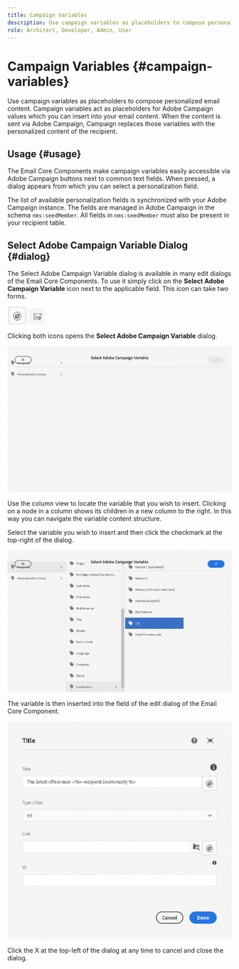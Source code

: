 ```yaml
---
title: Campaign Variables
description: Use campaign variables as placeholders to compose personalized email content.
role: Architect, Developer, Admin, User
---
```


# Campaign Variables {#campaign-variables}

Use campaign variables as placeholders to compose personalized email content.  Campaign variables act as placeholders for Adobe Campaign values which you can insert into your email content. When the content is sent via Adobe Campaign, Campaign replaces those variables with the personalized content of the recipient.

## Usage {#usage}

The Email Core Components make campaign variables easily accessible via Adobe Campaign buttons next to common text fields. When pressed, a dialog appears from which you can select a personalization field.

The list of available personalization fields is synchronized with your Adobe Campaign instance. The fields are managed in Adobe Campaign in the schema `nms:seedMember`. All fields in `nms:seedMember` must also be present in your recipient table.

## Select Adobe Campaign Variable Dialog {#dialog}

The Select Adobe Campaign Variable dialog is available in many edit dialogs of the Email Core Components. To use it simply click on the **Select Adobe Campaign Variable** icon next to the applicable field. This icon can take two forms.

![Adobe Campaign button](/help/email/assets/campaign-button.png)
![Select Adobe Campaign Variable icon](/help/email/assets/select-adobe-campaign-variable-icon.png)

Clicking both icons opens the **Select Adobe Campaign Variable** dialog.

![Select Adobe Campaign Variable dialog](assets/select-campaign-variable-dialog.png)

Use the column view to locate the variable that you wish to insert. Clicking on a node in a column shows its children in a new column to the right. In this way you can navigate the variable content structure.

Select the variable you wish to insert and then click the checkmark at the top-right of the dialog.

![Adobe Campaign Variable selected](assets/select-campaign-variable-dialog-selected.png)

The variable is then inserted into the field of the edit dialog of the Email Core Component.

![Campaign variable inserted into edit dialog](assets/campaign-variable.png)

Click the X at the top-left of the dialog at any time to cancel and close the dialog.